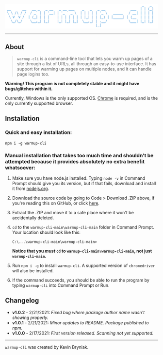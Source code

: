 ![](./title.png)

---

## About

> `warmup-cli` is a command-line tool that lets you warm up pages of a site through a list of URLs, all through an easy-to-use interface. It has support for warming up pages on multiple nodes, and it can handle page logins too.

**Warning! This program is not completely stable and it might have bugs/glitches within it.**

Currently, Windows is the only supported OS. [Chrome](https://chrome.com/) is required, and is the only currently supported browser.

## Installation

### Quick and easy installation:

```
npm i -g warmup-cli
```

### Manual installation that takes too much time and shouldn't be attempted because it provides absolutely no extra benefit whatsoever:

1. Make sure you have node.js installed. Typing `node -v` in Command Prompt should give you its version, but if that fails, download and install it from [nodejs.org](https://nodejs.org).

2. Download the source code by going to Code > Download .ZIP above, if you're reading this on GitHub, or click [here](https://github.com/marsnebulasoup/warmup-cli/archive/main.zip).

3. Extract the .ZIP and move it to a safe place where it won't be accidentally deleted.

4. `cd` to the `warmup-cli-main\warmup-cli-main` folder in Command Prompt. Your location should look like this:

   ```
   C:\...\warmup-cli-main\warmup-cli-main>
   ```

   **Notice that you *must* `cd` to `warmup-cli-main\warmup-cli-main`, not just `warmup-cli-main`.**

5. Run `npm i -g` to install `warmup-cli`. A supported version of `chromedriver` will also be installed.

6. If the command succeeds, you should be able to run the program by typing `warmup-cli` into Command Prompt or Run.

## Changelog

- **v1.0.2** - 2/21/2021: *Fixed bug where package author name wasn't showing properly.*
- **v1.0.1** - 2/21/2021: *Minor updates to README. Package published to npm.*
- **v1.0.0** - 2/17/2021: *First version released. Scanning not yet supported.*

---

`warmup-cli` was created by Kevin Bryniak.

